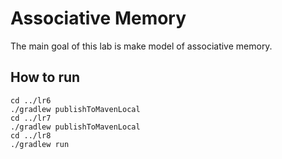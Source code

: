 # Associative Memory

The main goal of this lab is make model of associative memory.

## How to run

    cd ../lr6
    ./gradlew publishToMavenLocal 
    cd ../lr7
    ./gradlew publishToMavenLocal 
    cd ../lr8
    ./gradlew run

